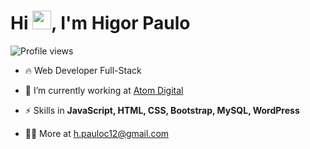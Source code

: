 <h1 align="left">Hi <img src="https://raw.githubusercontent.com/kaueMarques/kaueMarques/master/hi.gif" height="30px">, I'm Higor Paulo</h1>

<p align="left"> <img src="https://komarev.com/ghpvc/?username=maykbrito&color=yellow" alt="Profile views" /> </p>

- 🔥 Web Developer Full-Stack

- 🔭 I’m currently working at [Atom Digital](https://github.com/AtomDigital)

- ⚡ Skills in **JavaScript, HTML, CSS, Bootstrap, MySQL, WordPress**

- 👨‍💻 More at [h.pauloc12@gmail.com](https://h.pauloc12@gmail.com)


<!--
**HigorPauulo/HigorPauulo** is a ✨ _special_ ✨ repository because its `README.md` (this file) appears on your GitHub profile.

Here are some ideas to get you started:

- 🔭 I’m currently working on ...
- 🌱 I’m currently learning ...
- 👯 I’m looking to collaborate on ...
- 🤔 I’m looking for help with ...
- 💬 Ask me about ...
- 📫 How to reach me: ...
- 😄 Pronouns: ...
- ⚡ Fun fact: ...
-->
